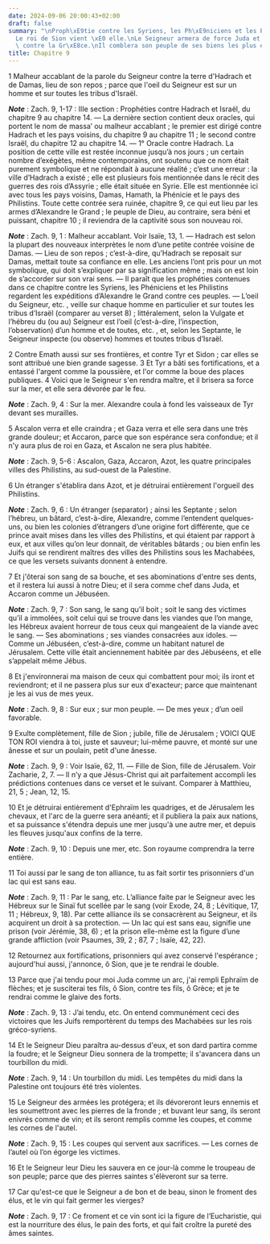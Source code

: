 ```yaml
---
date: 2024-09-06 20:00:43+02:00
draft: false
summary: "\nProph\xE9tie contre les Syriens, les Ph\xE9niciens et les Philistins.\n\
  Le roi de Sion vient \xE0 elle.\nLe Seigneur armera de force Juda et Ephra\xEFm\
  \ contre la Gr\xE8ce.\nIl comblera son peuple de ses biens les plus excellents.\n"
title: Chapitre 9
---
```





1 Malheur accablant de la parole du Seigneur contre la terre d'Hadrach et de Damas, lieu de son repos ; parce que l'oeil du Seigneur est sur un homme et sur toutes les tribus d'Israël.

***Note*** :  Zach. 9, 1-17 : IIIe section : Prophéties contre Hadrach et Israël, du chapitre 9 au chapitre 14. ― La dernière section contient deux oracles, qui portent le nom de massa’ ou malheur accablant ; le premier est dirigé contre Hadrach et les pays voisins, du chapitre 9 au chapitre 11 ; le second contre Israël, du chapitre 12 au chapitre 14. ― 1° Oracle contre Hadrach. La position de cette ville est restée inconnue jusqu’à nos jours ; un certain nombre d’exégètes, même contemporains, ont soutenu que ce nom était purement symbolique et ne répondait à aucune réalité ; c’est une erreur : la ville d’Hadrach a existé ; elle est plusieurs fois mentionnée dans le récit des guerres des rois d’Assyrie ; elle était située en Syrie. Elle est mentionnée ici avec tous les pays voisins, Damas, Hamath, la Phénicie et le pays des Philistins. Toute cette contrée sera ruinée, chapitre 9, ce qui eut lieu par les armes d’Alexandre le Grand ; le peuple de Dieu, au contraire, sera béni et puissant, chapitre 10 ; il reviendra de
la captivité sous son nouveau roi.

***Note*** :  Zach. 9, 1 : Malheur accablant. Voir Isaïe, 13, 1. ― Hadrach est selon la plupart des nouveaux interprètes le nom d’une petite contrée voisine de Damas. ― Lieu de son repos ; c’est-à-dire, qu’Hadrach se reposait sur Damas, mettait toute sa confiance en elle. Les anciens l’ont pris pour un mot symbolique, qui doit s’expliquer par sa signification même ; mais on est loin de s’accorder sur son vrai sens. ― Il paraît que les prophéties contenues dans ce chapitre contre les Syriens, les Phéniciens et les Philistins regardent les expéditions d’Alexandre le Grand contre ces peuples. ― L’oeil du Seigneur, etc. , veille sur chaque homme en particulier et sur toutes les tribus d’Israël (comparer au verset 8) ; littéralement, selon la Vulgate et l’hébreu du (ou au) Seigneur est l’oeil (c’est-à-dire, l’inspection, l’observation) d’un homme et de toutes, etc. , et, selon les Septante, le Seigneur inspecte (ou observe) hommes et toutes tribus d’Israël.


2 Contre Emath aussi sur ses frontières, et contre Tyr et Sidon ; car elles se sont attribué une bien grande sagesse. 3 Et Tyr a bâti ses fortifications, et a entassé l'argent comme la poussière, et l'or comme la boue des places publiques. 4 Voici que le Seigneur s'en rendra maître, et il brisera sa force sur la mer, et elle sera dévorée par le feu.

***Note*** :  Zach. 9, 4 : Sur la mer. Alexandre coula à fond les vaisseaux de Tyr devant ses murailles.


5 Ascalon verra et elle craindra ; et Gaza verra et elle sera dans une très grande douleur; et Accaron, parce que son espérance sera confondue; et il n'y aura plus de roi en Gaza, et Ascalon ne sera plus habitée.

***Note*** :  Zach. 9, 5-6 : Ascalon, Gaza, Accaron, Azot, les quatre principales villes des Philistins, au sud-ouest de la Palestine.

6 Un étranger s'établira dans Azot, et je détruirai entièrement l'orgueil des Philistins.

***Note*** :  Zach. 9, 6 : Un étranger (separator) ; ainsi les Septante ; selon l’hébreu, un bâtard, c’est-à-dire, Alexandre, comme l’entendent quelques-uns, ou bien les colonies d’étrangers d’une origine fort différente, que ce prince avait mises dans les villes des Philistins, et qui étaient par rapport à eux, et aux villes qu’on leur donnait, de véritables bâtards ; ou bien enfin les Juifs qui se rendirent maîtres des villes des Philistins sous les Machabées, ce que les versets suivants donnent à entendre.

7 Et j'ôterai son sang de sa bouche, et ses abominations d'entre ses dents, et il restera lui aussi à notre Dieu; et il sera comme chef dans Juda, et Accaron comme un Jébuséen.

***Note*** :  Zach. 9, 7 : Son sang, le sang qu’il boit ; soit le sang des victimes qu’il a immolées, soit celui qui se trouve dans les viandes que l’on mange, les Hébreux avaient horreur de tous ceux qui mangeaient de la viande avec le sang. ― Ses abominations ; ses viandes consacrées aux idoles. ― Comme un Jébuséen, c’est-à-dire, comme un habitant naturel de Jérusalem. Cette ville était anciennement habitée par des Jébuséens, et elle s’appelait même Jébus.


8 Et j'environnerai ma maison de ceux qui combattent pour moi; ils iront et reviendront; et il ne passera plus sur eux d'exacteur; parce que maintenant je les ai vus de mes yeux.

***Note*** :  Zach. 9, 8 : Sur eux ; sur mon peuple. ― De mes yeux ; d’un oeil favorable.

9 Exulte complètement, fille de Sion ; jubile, fille de Jérusalem ; VOICI QUE TON ROI viendra à toi, juste et sauveur; lui-même pauvre, et monté sur une ânesse et sur un poulain, petit d'une ânesse.

***Note*** :  Zach. 9, 9 : Voir Isaïe, 62, 11. ― Fille de Sion, fille de Jérusalem. Voir Zacharie, 2, 7. ― Il n’y a que Jésus-Christ qui ait parfaitement accompli les prédictions contenues dans ce verset et le suivant. Comparer à Matthieu, 21, 5 ; Jean, 12, 15.


10 Et je détruirai entièrement d'Ephraïm les quadriges, et de Jérusalem les chevaux, et l'arc de la guerre sera anéanti; et il publiera la paix aux nations, et sa puissance s'étendra depuis une mer jusqu'à une autre mer, et depuis les fleuves jusqu'aux confins de la terre.

***Note*** :  Zach. 9, 10 : Depuis une mer, etc. Son royaume comprendra la terre entière.


11 Toi aussi par le sang de ton alliance, tu as fait sortir tes prisonniers d'un lac qui est sans eau.

***Note*** :  Zach. 9, 11 : Par le sang, etc. L’alliance faite par le Seigneur avec les Hébreux sur le Sinaï fut scellée par le sang (voir Exode, 24, 8 ; Lévitique, 17, 11 ; Hébreux, 9, 18). Par cette alliance ils se consacrèrent au Seigneur, et ils acquirent un droit à sa protection. ― Un lac qui est sans eau, signifie une prison (voir Jérémie, 38, 6) ; et la prison elle-même est la figure d’une grande affliction (voir Psaumes, 39, 2 ; 87, 7 ; Isaïe, 42, 22).

12 Retournez aux fortifications, prisonniers qui avez conservé l'espérance ; aujourd'hui aussi, j'annonce, ô Sion, que je te rendrai le double.


13 Parce que j'ai tendu pour moi Juda comme un arc, j'ai rempli Ephraïm de flèches; et je susciterai tes fils, ô Sion, contre tes fils, ô Grèce; et je te rendrai comme le glaive des forts.

***Note*** :  Zach. 9, 13 : J’ai tendu, etc. On entend communément ceci des victoires que les Juifs remportèrent du temps des Machabées sur les rois gréco-syriens.

14 Et le Seigneur Dieu paraîtra au-dessus d'eux, et son dard partira comme la foudre; et le Seigneur Dieu sonnera de la trompette; il s'avancera dans un tourbillon du midi.

***Note*** :  Zach. 9, 14 : Un tourbillon du midi. Les tempêtes du midi dans la Palestine ont toujours été très violentes.


15 Le Seigneur des armées les protégera; et ils dévoreront leurs ennemis et les soumettront avec les pierres de la fronde ; et buvant leur sang, ils seront enivrés comme de vin; et ils seront remplis comme les coupes, et comme les cornes de l'autel.

***Note*** :  Zach. 9, 15 : Les coupes qui servent aux sacrifices. ― Les cornes de l’autel où l’on égorge les victimes.

16 Et le Seigneur leur Dieu les sauvera en ce jour-là comme le troupeau de son peuple; parce que des pierres saintes s'élèveront sur sa terre.


17 Car qu'est-ce que le Seigneur a de bon et de beau, sinon le froment des élus, et le vin qui fait germer les vierges?

***Note*** :  Zach. 9, 17 : Ce froment et ce vin sont ici la figure de l’Eucharistie, qui est la nourriture des élus, le pain des forts, et qui fait croître la pureté des âmes saintes.


